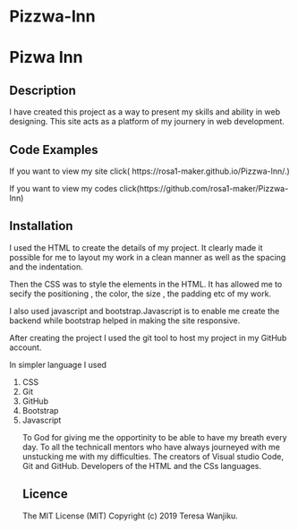 # Pizzwa-Inn
<h1>Pizwa Inn</h1>
<h2>Description</h2>
<p>I have created this project as a way to present my skills and ability in web designing. This site acts as a platform of my journery in web development.</p>

<h2>Code Examples</h2>
<p>If you want to view my site click(  https://rosa1-maker.github.io/Pizzwa-Inn/.)</p>

<p>If you want to view my codes click(https://github.com/rosa1-maker/Pizzwa-Inn)</p>

<h2>Installation</h2>

<p>I used the HTML to create the details of my project. It clearly made it possible for me to layout my work in a clean manner as well as the spacing and the indentation.</p>

<p>Then the CSS was to style the elements in the HTML. It has allowed me to secify the positioning , the color, the size , the padding etc of my work.</p>

<p> I also used javascript and bootstrap.Javascript is to enable me create the backend while bootstrap helped in making the site responsive.</p>
<p>After creating the project I used the git tool to host my project in my GitHub account.</p>

<p>In simpler language I used
<ol>
<li>CSS</li>
<li>Git</li>
<li>GitHub</li>
<li>Bootstrap</li>
<li>Javascript</li>
</p>
<h2Gratitude</h2>
To God for giving me the opportinity to be able to have my breath every day.
To all the technicall mentors who have always journeyed with me unstucking me with my difficulties.
The creators of Visual studio Code, Git and GitHub.
Developers of the HTML and the CSs languages.
<h2>Licence</h2>
The MIT License (MIT)
Copyright (c) 2019 Teresa Wanjiku.
